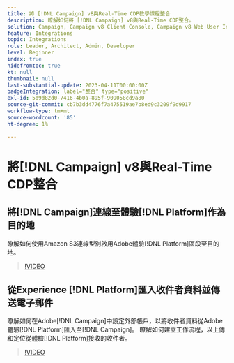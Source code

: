 ```yaml
---
title: 將 [!DNL Campaign] v8與Real-Time CDP教學課程整合
description: 瞭解如何將 [!DNL Campaign] v8與Real-Time CDP整合。
solution: Campaign, Campaign v8 Client Console, Campaign v8 Web User Interface, Real-Time Customer Data Platform
feature: Integrations
topic: Integrations
role: Leader, Architect, Admin, Developer
level: Beginner
index: true
hidefromtoc: true
kt: null
thumbnail: null
last-substantial-update: 2023-04-11T00:00:00Z
badgeIntegration: label="整合" type="positive"
exl-id: 5d9d82d0-7416-4b0a-895f-909058cd9a80
source-git-commit: cb7b3dd4776f7a475519ae7b8ed9c3209f9d9917
workflow-type: tm+mt
source-wordcount: '85'
ht-degree: 1%

---
```


# 將[!DNL Campaign] v8與Real-Time CDP整合

## 將[!DNL Campaign]連線至體驗[!DNL Platform]作為目的地

瞭解如何使用Amazon S3連線型別啟用Adobe體驗[!DNL Platform]區段至目的地。

>[!VIDEO](https://video.tv.adobe.com/v/336902?quality=12&learn=on)

## 從Experience [!DNL Platform]匯入收件者資料並傳送電子郵件

瞭解如何在Adobe[!DNL Campaign]中設定外部帳戶，以將收件者資料從Adobe體驗[!DNL Platform]匯入至[!DNL Campaign]。 瞭解如何建立工作流程，以上傳和定位從體驗[!DNL Platform]接收的收件者。

>[!VIDEO](https://video.tv.adobe.com/v/336641?quality=12&learn=on)
